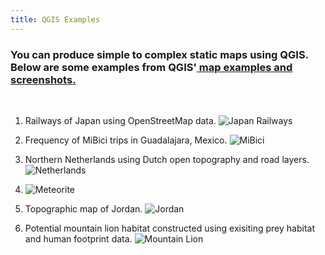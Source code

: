 ```yaml
---
title: QGIS Examples
---
```


<h3 text-align="left">You can produce simple to complex static maps using QGIS. Below are some examples from QGIS'<a href="https://qgis.org/en/site/about/screenshots.html"> map examples and screenshots.</a></h3>

<br>

1. Railways of Japan using OpenStreetMap data. ![Japan Railways](/qgis/img/japan_railways.png)


2. Frequency of MiBici trips in Guadalajara, Mexico. ![MiBici](/qgis/img/guadalajara.png)


3. Northern Netherlands using Dutch open topography and road layers. ![Netherlands](/qgis/img/groningen.jpg)


4. ![Meteorite](/qgis/img/meteorite.png)


5. Topographic map of Jordan. ![Jordan](/qgis/img/jordan.jpg)


6. Potential mountain lion habitat constructed using exisiting prey habitat and human footprint data. ![Mountain Lion](/qgis/img/mountain_lion.jpg)
